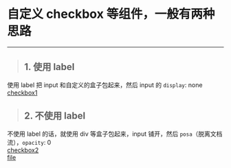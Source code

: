# 自定义 checkbox 等组件，一般有两种思路
---

> ## 1. 使用 label <br>
使用 label 把 input 和自定义的盒子包起来，然后 input 的 `display`: none <br>
[checkbox1](20190107/01_customize_checkbox1.html)

> ## 2. 不使用 label <br>
不使用 label 的话，就使用 div 等盒子包起来，input 铺开，然后 `posa`（脱离文档流），`opacity`: 0  
[checkbox2](20190107/02_customize_checkbox2.html) <br>
[file](20190107/03_customize_file.html) <br>